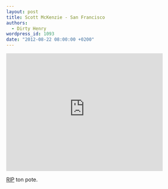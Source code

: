 ```yaml
---
layout: post
title: Scott McKenzie - San Francisco
authors:
  - Dirty Henry
wordpress_id: 1093
date: "2012-08-22 08:00:00 +0200"
---
```


<iframe width="420" height="315" src="http://www.youtube.com/embed/SB2tYYYlwMc" frameborder="0" allowfullscreen></iframe>

[RIP](http://www.nme.com/news/various-artists/65627) ton pote.
